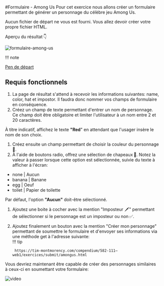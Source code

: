#Formulaire - Among Us
Pour cet exercice nous allons créer un formulaire permettant de générer un personnage du célèbre jeu Among Us.

Aucun fichier de départ ne vous est fourni. Vous allez devoir créer votre propre fichier HTML.

Aperçu du résultat 👇

![formulaire-among-us](https://github.com/user-attachments/assets/8cb79668-f0fd-4836-8de8-2737a8b918cc)

!!! note

[Pen de départ](https://codepen.io/tim-momo/pen/oNKXyXN)

## Requis fonctionnels


1. La page de résultat s'attend à recevoir les informations suivantes: name, color, hat et impostor. Il faudra donc nommer vos champs de formulaire en conséquence.
1. Créez un champ de texte permettant d'entrer un nom de personnage. Ce champ doit être obligatoire et limiter l'utilisateur à un nom entre 2 et 20 caractères.

À titre indicatif, affichez le texte **"Red**" en attendant que l'usager insère le nom de son choix.<br>
1. Créez ensuite un champ permettant de choisir la couleur du personnage 🎨.<br>
1. À l'aide de boutons radio, offrez une sélection de chapeaux 🎩. Notez la valeur à passer lorsque cette option est sélectionnée, suivie du texte à afficher à l'écran:<br>
- none | Aucun
- banana | Banane
- egg | Oeuf
- toilet | Papier de toilette

Par défaut, l'option **"Aucun"** doit-être sélectionné.<br>
1. Ajoutez une boite à cocher avec la mention "Imposteur 🗡" permettant de sélectionner si le personnage est un imposteur ou non ✅.<br>
1. Ajoutez finalement un bouton avec la mention "Créer mon personnage" permettant de soumettre le formulaire et d'envoyer ses informations via une méthode get à l'adresse suivante:<br>
!!! tip

        https://tim-montmorency.com/compendium/582-111–web1/exercices/submit/amongus.html
Vous devriez maintenant être capable de créer des personnages similaires à ceux-ci en soumettant votre formulaire:

![video](https://github.com/user-attachments/assets/58e9af6c-0b57-4811-ba4f-bef11fee0639)

